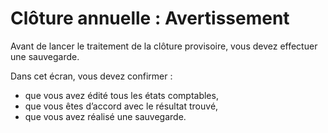 # Clôture annuelle : Avertissement

Avant de lancer le traitement de la clôture provisoire, vous devez effectuer une sauvegarde.


Dans cet écran, vous devez confirmer :


* que vous avez édité tous les états comptables,
* que vous êtes d’accord avec le résultat trouvé,
* que vous avez réalisé une sauvegarde.


